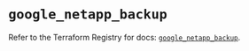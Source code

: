 # `google_netapp_backup`

Refer to the Terraform Registry for docs: [`google_netapp_backup`](https://registry.terraform.io/providers/hashicorp/google-beta/6.21.0/docs/resources/google_netapp_backup).
